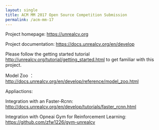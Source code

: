 ```yaml
---
layout: single
title: ACM MM 2017 Open Source Competition Submission
permalink: /acm-mm-17
---
```


Project homepage: https://unrealcv.org

Project documentation: https://docs.unrealcv.org/en/develop

Please follow the getting started tutorial http://unrealcv.org/tutorial/getting_started.html to get familiar with this project.

Model Zoo ： http://docs.unrealcv.org/en/develop/reference/model_zoo.html 

Appliactions:

Integration with an Faster-Rcnn: http://docs.unrealcv.org/en/develop/tutorials/faster_rcnn.html

Integration with Opneai Gym for Reinforcement Learning: https://github.com/zfw1226/gym-unrealcv

